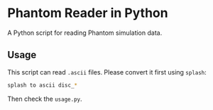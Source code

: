 # Phantom Reader in Python

A Python script for reading Phantom simulation data.

## Usage

This script can read `.ascii` files. Please convert it first using `splash`:

```bash
splash to ascii disc_*
```


Then check the `usage.py`.
